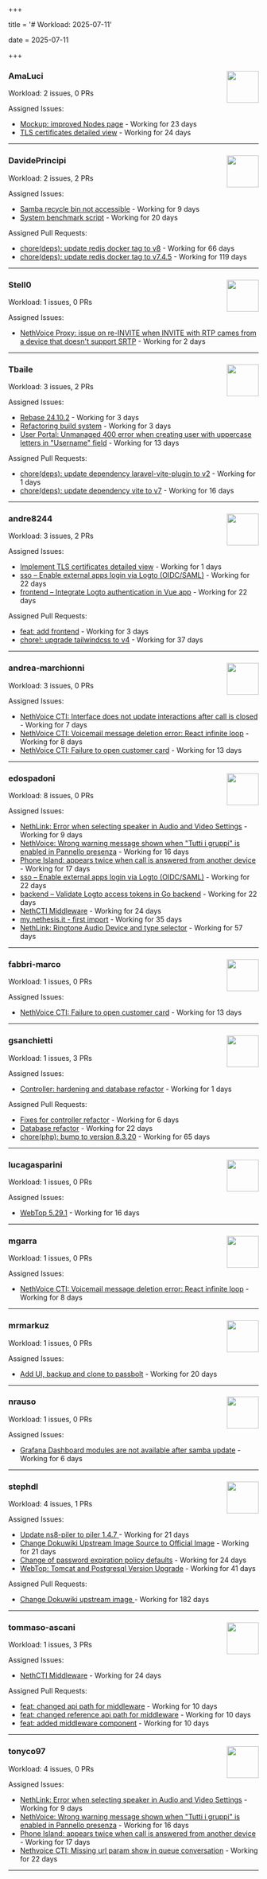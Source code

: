+++

title = '# Workload: 2025-07-11'

date = 2025-07-11

+++

### AmaLuci <img src='https://avatars.githubusercontent.com/u/166636295?v=4&s=64' width='64' height='64' style='float:right;' /> ###
Workload: 2 issues, 0 PRs


Assigned Issues:
- [Mockup: improved Nodes page](https://github.com/NethServer/dev/issues/7507) - Working for 23 days
- [TLS certificates detailed view](https://github.com/NethServer/dev/issues/7505) - Working for 24 days
---

### DavidePrincipi <img src='https://avatars.githubusercontent.com/u/2920838?v=4&s=64' width='64' height='64' style='float:right;' /> ###
Workload: 2 issues, 2 PRs


Assigned Issues:
- [Samba recycle bin not accessible](https://github.com/NethServer/dev/issues/7537) - Working for 9 days
- [System benchmark script](https://github.com/NethServer/dev/issues/7519) - Working for 20 days

Assigned Pull Requests:
- [chore(deps): update redis docker tag to v8](https://github.com/NethServer/ns8-core/pull/874) - Working for 66 days
- [chore(deps): update redis docker tag to v7.4.5](https://github.com/NethServer/ns8-core/pull/830) - Working for 119 days
---

### Stell0 <img src='https://avatars.githubusercontent.com/u/4547897?v=4&s=64' width='64' height='64' style='float:right;' /> ###
Workload: 1 issues, 0 PRs


Assigned Issues:
- [NethVoice Proxy: issue on re-INVITE when INVITE with RTP cames from a device that doesn't support SRTP](https://github.com/NethServer/dev/issues/7546) - Working for 2 days
---

### Tbaile <img src='https://avatars.githubusercontent.com/u/8052641?v=4&s=64' width='64' height='64' style='float:right;' /> ###
Workload: 3 issues, 2 PRs


Assigned Issues:
- [Rebase 24.10.2](https://github.com/NethServer/nethsecurity/issues/1296) - Working for 3 days
- [Refactoring build system](https://github.com/NethServer/nethsecurity/issues/1295) - Working for 3 days
- [User Portal: Unmanaged 400 error when creating user with uppercase letters in "Username" field](https://github.com/NethServer/dev/issues/7532) - Working for 13 days

Assigned Pull Requests:
- [chore(deps): update dependency laravel-vite-plugin to v2](https://github.com/nethesis/parceler/pull/91) - Working for 1 days
- [chore(deps): update dependency vite to v7](https://github.com/nethesis/parceler/pull/84) - Working for 16 days
---

### andre8244 <img src='https://avatars.githubusercontent.com/u/4612169?v=4&s=64' width='64' height='64' style='float:right;' /> ###
Workload: 3 issues, 2 PRs


Assigned Issues:
- [Implement TLS certificates detailed view](https://github.com/NethServer/dev/issues/7548) - Working for 1 days
- [sso – Enable external apps login via Logto (OIDC/SAML)](https://github.com/NethServer/my/issues/5) - Working for 22 days
- [frontend – Integrate Logto authentication in Vue app](https://github.com/NethServer/my/issues/3) - Working for 22 days

Assigned Pull Requests:
- [feat: add frontend](https://github.com/NethServer/my/pull/6) - Working for 3 days
- [chore!: upgrade tailwindcss to v4](https://github.com/NethServer/nethsecurity-ui/pull/570) - Working for 37 days
---

### andrea-marchionni <img src='https://avatars.githubusercontent.com/u/6448460?v=4&s=64' width='64' height='64' style='float:right;' /> ###
Workload: 3 issues, 0 PRs


Assigned Issues:
- [NethVoice CTI: Interface does not update interactions after call is closed](https://github.com/NethServer/dev/issues/7541) - Working for 7 days
- [NethVoice CTI: Voicemail message deletion error: React infinite loop](https://github.com/NethServer/dev/issues/7539) - Working for 8 days
- [NethVoice CTI: Failure to open customer card](https://github.com/NethServer/dev/issues/7531) - Working for 13 days
---

### edospadoni <img src='https://avatars.githubusercontent.com/u/6152486?v=4&s=64' width='64' height='64' style='float:right;' /> ###
Workload: 8 issues, 0 PRs


Assigned Issues:
- [NethLink: Error when selecting speaker in Audio and Video Settings](https://github.com/NethServer/dev/issues/7538) - Working for 9 days
- [NethVoice: Wrong warning message shown when "Tutti i gruppi" is enabled in Pannello presenza](https://github.com/NethServer/dev/issues/7523) - Working for 16 days
- [Phone Island: appears twice when call is answered from another device](https://github.com/NethServer/dev/issues/7521) - Working for 17 days
- [sso – Enable external apps login via Logto (OIDC/SAML)](https://github.com/NethServer/my/issues/5) - Working for 22 days
- [backend – Validate Logto access tokens in Go backend](https://github.com/NethServer/my/issues/4) - Working for 22 days
- [NethCTI Middleware](https://github.com/NethServer/dev/issues/7504) - Working for 24 days
- [my.nethesis.it - first import](https://github.com/NethServer/my/issues/1) - Working for 35 days
- [NethLink: Ringtone Audio Device and type selector](https://github.com/NethServer/dev/issues/7460) - Working for 57 days
---

### fabbri-marco <img src='https://avatars.githubusercontent.com/u/76520835?v=4&s=64' width='64' height='64' style='float:right;' /> ###
Workload: 1 issues, 0 PRs


Assigned Issues:
- [NethVoice CTI: Failure to open customer card](https://github.com/NethServer/dev/issues/7531) - Working for 13 days
---

### gsanchietti <img src='https://avatars.githubusercontent.com/u/804596?v=4&s=64' width='64' height='64' style='float:right;' /> ###
Workload: 1 issues, 3 PRs


Assigned Issues:
- [Controller: hardening and database refactor](https://github.com/NethServer/nethsecurity/issues/1300) - Working for 1 days

Assigned Pull Requests:
- [Fixes for controller refactor](https://github.com/NethServer/nethsecurity-ui/pull/591) - Working for 6 days
- [Database refactor](https://github.com/NethServer/nethsecurity-controller/pull/123) - Working for 22 days
- [chore(php): bump to version 8.3.20](https://github.com/NethServer/ns8-webtop/pull/120) - Working for 65 days
---

### lucagasparini <img src='https://avatars.githubusercontent.com/u/11161326?v=4&s=64' width='64' height='64' style='float:right;' /> ###
Workload: 1 issues, 0 PRs


Assigned Issues:
- [WebTop 5.29.1](https://github.com/NethServer/dev/issues/7525) - Working for 16 days
---

### mgarra <img src='https://avatars.githubusercontent.com/u/175953247?v=4&s=64' width='64' height='64' style='float:right;' /> ###
Workload: 1 issues, 0 PRs


Assigned Issues:
- [NethVoice CTI: Voicemail message deletion error: React infinite loop](https://github.com/NethServer/dev/issues/7539) - Working for 8 days
---

### mrmarkuz <img src='https://avatars.githubusercontent.com/u/31746411?v=4&s=64' width='64' height='64' style='float:right;' /> ###
Workload: 1 issues, 0 PRs


Assigned Issues:
- [Add UI, backup and clone to passbolt](https://github.com/NethServer/dev/issues/7518) - Working for 20 days
---

### nrauso <img src='https://avatars.githubusercontent.com/u/16102909?v=4&s=64' width='64' height='64' style='float:right;' /> ###
Workload: 1 issues, 0 PRs


Assigned Issues:
- [Grafana Dashboard modules are not available after samba update](https://github.com/NethServer/dev/issues/7542) - Working for 6 days
---

### stephdl <img src='https://avatars.githubusercontent.com/u/3164851?v=4&s=64' width='64' height='64' style='float:right;' /> ###
Workload: 4 issues, 1 PRs


Assigned Issues:
- [Update ns8-piler to piler 1.4.7 ](https://github.com/NethServer/dev/issues/7516) - Working for 21 days
- [Change Dokuwiki Upstream Image Source to Official Image](https://github.com/NethServer/dev/issues/7514) - Working for 21 days
- [Change of password expiration policy defaults](https://github.com/NethServer/dev/issues/7503) - Working for 24 days
- [WebTop: Tomcat and Postgresql Version Upgrade](https://github.com/NethServer/dev/issues/7489) - Working for 41 days

Assigned Pull Requests:
- [Change Dokuwiki upstream image ](https://github.com/NethServer/ns8-dokuwiki/pull/37) - Working for 182 days
---

### tommaso-ascani <img src='https://avatars.githubusercontent.com/u/31596042?v=4&s=64' width='64' height='64' style='float:right;' /> ###
Workload: 1 issues, 3 PRs


Assigned Issues:
- [NethCTI Middleware](https://github.com/NethServer/dev/issues/7504) - Working for 24 days

Assigned Pull Requests:
- [feat: changed api path for middleware](https://github.com/nethesis/nethvoice-cti/pull/317) - Working for 10 days
- [feat: changed reference api path for middleware](https://github.com/nethesis/phone-island/pull/103) - Working for 10 days
- [feat: added middleware component](https://github.com/nethesis/ns8-nethvoice/pull/493) - Working for 10 days
---

### tonyco97 <img src='https://avatars.githubusercontent.com/u/36625268?v=4&s=64' width='64' height='64' style='float:right;' /> ###
Workload: 4 issues, 0 PRs


Assigned Issues:
- [NethLink: Error when selecting speaker in Audio and Video Settings](https://github.com/NethServer/dev/issues/7538) - Working for 9 days
- [NethVoice: Wrong warning message shown when "Tutti i gruppi" is enabled in Pannello presenza](https://github.com/NethServer/dev/issues/7523) - Working for 16 days
- [Phone Island: appears twice when call is answered from another device](https://github.com/NethServer/dev/issues/7521) - Working for 17 days
- [Nethvoice CTI: Missing url param show in queue conversation](https://github.com/NethServer/dev/issues/7512) - Working for 22 days
---

